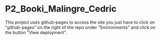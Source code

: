 # P2_Booki_Malingre_Cedric

This project uses github-pages to access the site you just have to click on "github-pages" on the right of the repo under "Environments" and click on the button "View deployment".
